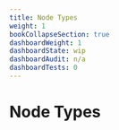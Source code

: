 ```yaml
---
title: Node Types
weight: 1
bookCollapseSection: true
dashboardWeight: 1
dashboardState: wip
dashboardAudit: n/a
dashboardTests: 0
---
```


# Node Types